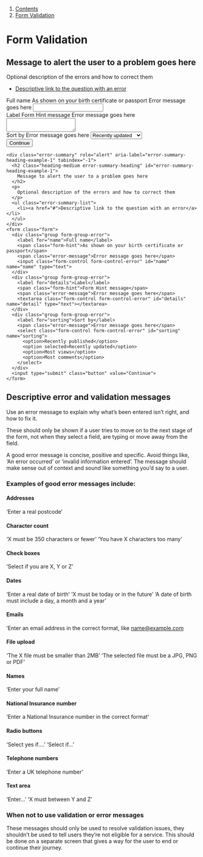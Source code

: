 1.  [Contents](/docs/core/design/overview)
2.  [Form Validation](#)

# Form Validation

<div class="error-summary" role="alert" aria-label="error-summary-heading-example-1" tabindex="-1">
  <h2 class="heading-medium error-summary-heading" id="error-summary-heading-example-1">
    Message to alert the user to a problem goes here
  </h2>
  <p>
    Optional description of the errors and how to correct them
  </p>
  <ul class="error-summary-list">
    <li><a href="#">Descriptive link to the question with an error</a></li>
  </ul>
</div>
<form class="form">
  <div class="group form-group-error">
    <label for="name">Full name</label>
    <span class="form-hint">As shown on your birth certificate or passport</span>
    <span class="error-message">Error message goes here</span>
    <input class="form-control form-control-error" id="name" name="name" type="text">
  </div>
  <div class="group form-group-error">
    <label for="details">Label</label>
    <span class="form-hint">Form Hint message</span>
    <span class="error-message">Error message goes here</span>
    <textarea class="form-control form-control-error" id="details" name="detail" type="text"></textarea>
  </div>
  <div class="group form-group-error">
    <label for="sorting">Sort by</label>
    <span class="error-message">Error message goes here</span>
    <select class="form-control form-control-error" id="sorting" name="sorting">
      <option>Recently published</option>
      <option selected>Recently updated</option>
      <option>Most views</option>
      <option>Most comments</option>
    </select>
  </div>
  <input type="submit" class="button" value="Continue">
</form>

    <div class="error-summary" role="alert" aria-label="error-summary-heading-example-1" tabindex="-1">
      <h2 class="heading-medium error-summary-heading" id="error-summary-heading-example-1">
        Message to alert the user to a problem goes here
      </h2>
      <p>
        Optional description of the errors and how to correct them
      </p>
      <ul class="error-summary-list">
        <li><a href="#">Descriptive link to the question with an error</a></li>
      </ul>
    </div>
    <form class="form">
      <div class="group form-group-error">
        <label for="name">Full name</label>
        <span class="form-hint">As shown on your birth certificate or passport</span>
        <span class="error-message">Error message goes here</span>
        <input class="form-control form-control-error" id="name" name="name" type="text">
      </div>
      <div class="group form-group-error">
        <label for="details">Label</label>
        <span class="form-hint">Form Hint message</span>
        <span class="error-message">Error message goes here</span>
        <textarea class="form-control form-control-error" id="details" name="detail" type="text"></textarea>
      </div>
      <div class="group form-group-error">
        <label for="sorting">Sort by</label>
        <span class="error-message">Error message goes here</span>
        <select class="form-control form-control-error" id="sorting" name="sorting">
          <option>Recently published</option>
          <option selected>Recently updated</option>
          <option>Most views</option>
          <option>Most comments</option>
        </select>
      </div>
      <input type="submit" class="button" value="Continue">
    </form>
    
 
## Descriptive error and validation messages
    
Use an error message to explain why what’s been entered isn’t right, and how to fix it. 

These should only be shown if a user tries to move on to the next stage of the form, not when they select a field, are typing or move away from the field. 

A good error message is concise, positive and specific. Avoid things like, ‘An error occurred’ or ‘invalid information entered’. The message should make sense out of context and sound like something you’d say to a user. 

### Examples of good error messages include:

#### Addresses
‘Enter a real postcode’
#### Character count
‘X must be 350 characters or fewer’
‘You have X characters too many’
#### Check boxes
‘Select if you are X, Y or Z’
#### Dates
‘Enter a real date of birth’
‘X must be today or in the future’
‘A date of birth must include a day, a month and a year’
#### Emails
‘Enter an email address in the correct format, like name@example.com
#### File upload
‘The X file must be smaller than 2MB’
‘The selected file must be a JPG, PNG or PDF’
#### Names
‘Enter your full name’
#### National Insurance number
‘Enter a National Insurance number in the correct format’
#### Radio buttons
‘Select yes if….’
‘Select if…’
#### Telephone numbers
‘Enter a UK telephone number’
#### Text area
‘Enter…’
‘X must between Y and Z’

### When not to use validation or error messages

These messages should only be used to resolve validation issues, they shouldn’t be used to tell users they’re not eligible for a service. This should be done on a separate screen that gives a way for the user to end or continue their journey. 
